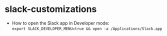 # slack-customizations

* How to open the Slack app in Developer mode:\
`export SLACK_DEVELOPER_MENU=true && open -a /Applications/Slack.app`
